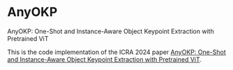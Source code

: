 # AnyOKP
AnyOKP: One-Shot and Instance-Aware Object Keypoint Extraction with Pretrained ViT

This is the code implementation of the ICRA 2024 paper [AnyOKP: One-Shot and Instance-Aware Object Keypoint Extraction with Pretrained ViT](https://arxiv.org/pdf/2309.08134).


